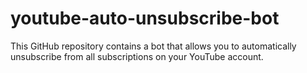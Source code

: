 # youtube-auto-unsubscribe-bot
This GitHub repository contains a bot that allows you to automatically unsubscribe from all subscriptions on your YouTube account. 
